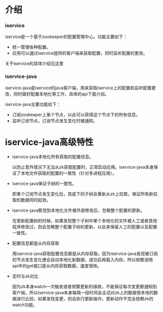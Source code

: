 # 介绍

### iservice

iservice是一个基于zookeeper的配置管理中心。功能主要如下：

* 统一管理各种配置。
* 应用可以通过iservice提供的客户端来获取配置，同时监听配置的更改。

关于iservice的具体介绍见这里

### iservice-java

iservice-java是iservice的java客户端，用来获取iservice上的配置和监听配置更改，同时做好配置本地化等工作，具体的api下面介绍。

iservice-java主要功能如下：

* 订阅zookeeper上某个节点，以此可以获得这个节点下的所有信息。
* 监听订阅节点，订阅节点发生变化时被通知。


# iservice-java高级特性

* iservice-java本地化所有获取的配置信息。
  
  以防止意外情况下无法从zk获取配置时，正常启动应用。iservice-java本身保证了本地文件获取的配置的一致性（针对多进程应用）。

* iservice-java保证子树的一致性。

  即某个订阅节点发生变化后，其底下的子树会重新从zk上拉取，保证所有新拉取的数据同时起效。
  
* iservice-java察觉到本地化文件被外部修改后，忽略整个配置的更新。

  在更新配置树的时候，如果发现整个子树中某个本地化的文件被人工或者其他程序修改过，则会忽略整个配置子树的更新，以此来保留人工的配置以及配置一致性。
  
* 配置信息都是从内存获取

  用iservice-java获取配置信息都是从内存获取。因为iservice-java发现被订阅的节点发生变化便会自动本地化新数据，成功后再载入内存。所以频繁调用api中的get接口是从内存获取数据，速度很快。
  
* 定时与zk对比

  因为zk本身watch一次触发或者频繁更新的缘故，不能保证每次变更都通知到客户端，所以iservice-java本身每隔一段时间会主动对zk上的数据很本地的数据进行比较，如果发现变更，则会执行更新操作，更新动作不完全依赖zk的watch功能。
  
